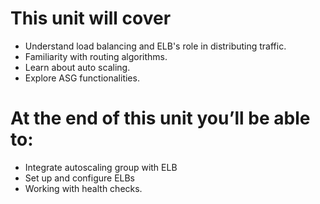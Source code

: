 # This unit will cover

- Understand load balancing and ELB's role in distributing traffic.
- Familiarity with routing algorithms.
- Learn about auto scaling.
- Explore ASG functionalities.

# At the end of this unit you’ll be able to:

- Integrate autoscaling group with ELB
- Set up and configure ELBs 
- Working with health checks.
